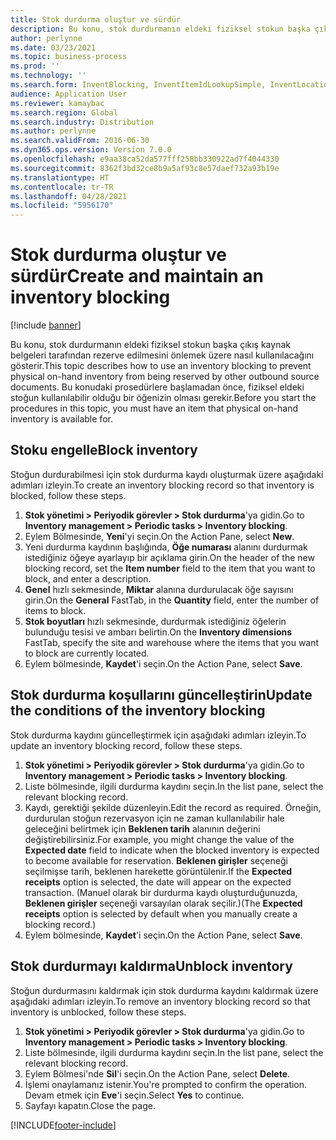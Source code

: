 ```yaml
---
title: Stok durdurma oluştur ve sürdür
description: Bu konu, stok durdurmanın eldeki fiziksel stokun başka çıkış kaynak belgeleri tarafından rezerve edilmesini önlemek üzere nasıl kullanılacağını gösterir.
author: perlynne
ms.date: 03/23/2021
ms.topic: business-process
ms.prod: ''
ms.technology: ''
ms.search.form: InventBlocking, InventItemIdLookupSimple, InventLocationIdLookup
audience: Application User
ms.reviewer: kamaybac
ms.search.region: Global
ms.search.industry: Distribution
ms.author: perlynne
ms.search.validFrom: 2016-06-30
ms.dyn365.ops.version: Version 7.0.0
ms.openlocfilehash: e9aa38ca52da577fff258bb330922ad7f4044330
ms.sourcegitcommit: 8362f3bd32ce8b9a5af93c8e57daef732a93b19e
ms.translationtype: HT
ms.contentlocale: tr-TR
ms.lasthandoff: 04/28/2021
ms.locfileid: "5956170"
---
```

# <a name="create-and-maintain-an-inventory-blocking"></a><span data-ttu-id="899d8-103">Stok durdurma oluştur ve sürdür</span><span class="sxs-lookup"><span data-stu-id="899d8-103">Create and maintain an inventory blocking</span></span>

[!include [banner](../../includes/banner.md)]

<span data-ttu-id="899d8-104">Bu konu, stok durdurmanın eldeki fiziksel stokun başka çıkış kaynak belgeleri tarafından rezerve edilmesini önlemek üzere nasıl kullanılacağını gösterir.</span><span class="sxs-lookup"><span data-stu-id="899d8-104">This topic describes how to use an inventory blocking to prevent physical on-hand inventory from being reserved by other outbound source documents.</span></span> <span data-ttu-id="899d8-105">Bu konudaki prosedürlere başlamadan önce, fiziksel eldeki stoğun kullanılabilir olduğu bir öğenizin olması gerekir.</span><span class="sxs-lookup"><span data-stu-id="899d8-105">Before you start the procedures in this topic, you must have an item that physical on-hand inventory is available for.</span></span>

## <a name="block-inventory"></a><span data-ttu-id="899d8-106">Stoku engelle</span><span class="sxs-lookup"><span data-stu-id="899d8-106">Block inventory</span></span>

<span data-ttu-id="899d8-107">Stoğun durdurabilmesi için stok durdurma kaydı oluşturmak üzere aşağıdaki adımları izleyin.</span><span class="sxs-lookup"><span data-stu-id="899d8-107">To create an inventory blocking record so that inventory is blocked, follow these steps.</span></span>

1. <span data-ttu-id="899d8-108">**Stok yönetimi \> Periyodik görevler \> Stok durdurma**'ya gidin.</span><span class="sxs-lookup"><span data-stu-id="899d8-108">Go to **Inventory management \> Periodic tasks \> Inventory blocking**.</span></span>
1. <span data-ttu-id="899d8-109">Eylem Bölmesinde, **Yeni**'yi seçin.</span><span class="sxs-lookup"><span data-stu-id="899d8-109">On the Action Pane, select **New**.</span></span>
1. <span data-ttu-id="899d8-110">Yeni durdurma kaydının başlığında, **Öğe numarası** alanını durdurmak istediğiniz öğeye ayarlayıp bir açıklama girin.</span><span class="sxs-lookup"><span data-stu-id="899d8-110">On the header of the new blocking record, set the **Item number** field to the item that you want to block, and enter a description.</span></span>
1. <span data-ttu-id="899d8-111">**Genel** hızlı sekmesinde, **Miktar** alanına durdurulacak öğe sayısını girin.</span><span class="sxs-lookup"><span data-stu-id="899d8-111">On the **General** FastTab, in the **Quantity** field, enter the number of items to block.</span></span>
1. <span data-ttu-id="899d8-112">**Stok boyutları** hızlı sekmesinde, durdurmak istediğiniz öğelerin bulunduğu tesisi ve ambarı belirtin.</span><span class="sxs-lookup"><span data-stu-id="899d8-112">On the **Inventory dimensions** FastTab, specify the site and warehouse where the items that you want to block are currently located.</span></span>
1. <span data-ttu-id="899d8-113">Eylem bölmesinde, **Kaydet**'i seçin.</span><span class="sxs-lookup"><span data-stu-id="899d8-113">On the Action Pane, select **Save**.</span></span>

## <a name="update-the-conditions-of-the-inventory-blocking"></a><span data-ttu-id="899d8-114">Stok durdurma koşullarını güncelleştirin</span><span class="sxs-lookup"><span data-stu-id="899d8-114">Update the conditions of the inventory blocking</span></span>

<span data-ttu-id="899d8-115">Stok durdurma kaydını güncelleştirmek için aşağıdaki adımları izleyin.</span><span class="sxs-lookup"><span data-stu-id="899d8-115">To update an inventory blocking record, follow these steps.</span></span>

1. <span data-ttu-id="899d8-116">**Stok yönetimi \> Periyodik görevler \> Stok durdurma**'ya gidin.</span><span class="sxs-lookup"><span data-stu-id="899d8-116">Go to **Inventory management \> Periodic tasks \> Inventory blocking**.</span></span>
1. <span data-ttu-id="899d8-117">Liste bölmesinde, ilgili durdurma kaydını seçin.</span><span class="sxs-lookup"><span data-stu-id="899d8-117">In the list pane, select the relevant blocking record.</span></span>
1. <span data-ttu-id="899d8-118">Kaydı, gerektiği şekilde düzenleyin.</span><span class="sxs-lookup"><span data-stu-id="899d8-118">Edit the record as required.</span></span> <span data-ttu-id="899d8-119">Örneğin, durdurulan stoğun rezervasyon için ne zaman kullanılabilir hale geleceğini belirtmek için **Beklenen tarih** alanının değerini değiştirebilirsiniz.</span><span class="sxs-lookup"><span data-stu-id="899d8-119">For example, you might change the value of the **Expected date** field to indicate when the blocked inventory is expected to become available for reservation.</span></span> <span data-ttu-id="899d8-120">**Beklenen girişler** seçeneği seçilmişse tarih, beklenen harekette görüntülenir.</span><span class="sxs-lookup"><span data-stu-id="899d8-120">If the **Expected receipts** option is selected, the date will appear on the expected transaction.</span></span> <span data-ttu-id="899d8-121">(Manuel olarak bir durdurma kaydı oluşturduğunuzda, **Beklenen girişler** seçeneği varsayılan olarak seçilir.)</span><span class="sxs-lookup"><span data-stu-id="899d8-121">(The **Expected receipts** option is selected by default when you manually create a blocking record.)</span></span>
1. <span data-ttu-id="899d8-122">Eylem bölmesinde, **Kaydet**'i seçin.</span><span class="sxs-lookup"><span data-stu-id="899d8-122">On the Action Pane, select **Save**.</span></span>

## <a name="unblock-inventory"></a><span data-ttu-id="899d8-123">Stok durdurmayı kaldırma</span><span class="sxs-lookup"><span data-stu-id="899d8-123">Unblock inventory</span></span>

<span data-ttu-id="899d8-124">Stoğun durdurmasını kaldırmak için stok durdurma kaydını kaldırmak üzere aşağıdaki adımları izleyin.</span><span class="sxs-lookup"><span data-stu-id="899d8-124">To remove an inventory blocking record so that inventory is unblocked, follow these steps.</span></span>

1. <span data-ttu-id="899d8-125">**Stok yönetimi \> Periyodik görevler \> Stok durdurma**'ya gidin.</span><span class="sxs-lookup"><span data-stu-id="899d8-125">Go to **Inventory management \> Periodic tasks \> Inventory blocking**.</span></span>
1. <span data-ttu-id="899d8-126">Liste bölmesinde, ilgili durdurma kaydını seçin.</span><span class="sxs-lookup"><span data-stu-id="899d8-126">In the list pane, select the relevant blocking record.</span></span>
1. <span data-ttu-id="899d8-127">Eylem Bölmesi'nde **Sil**'i seçin.</span><span class="sxs-lookup"><span data-stu-id="899d8-127">On the Action Pane, select **Delete**.</span></span>
1. <span data-ttu-id="899d8-128">İşlemi onaylamanız istenir.</span><span class="sxs-lookup"><span data-stu-id="899d8-128">You're prompted to confirm the operation.</span></span> <span data-ttu-id="899d8-129">Devam etmek için **Eve**'i seçin.</span><span class="sxs-lookup"><span data-stu-id="899d8-129">Select **Yes** to continue.</span></span>
1. <span data-ttu-id="899d8-130">Sayfayı kapatın.</span><span class="sxs-lookup"><span data-stu-id="899d8-130">Close the page.</span></span>

[!INCLUDE[footer-include](../../../includes/footer-banner.md)]
